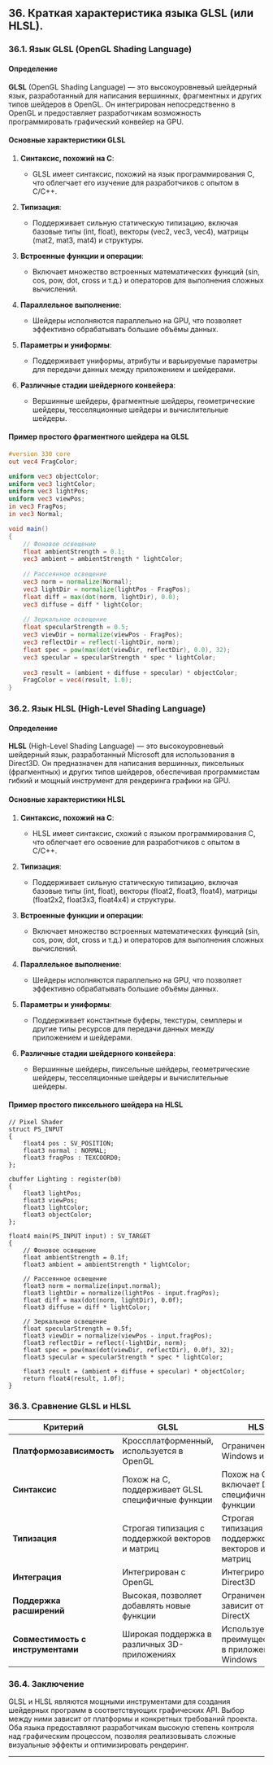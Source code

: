 
## 36. Краткая характеристика языка GLSL (или HLSL).

### 36.1. Язык GLSL (OpenGL Shading Language)

#### Определение

**GLSL** (OpenGL Shading Language) — это высокоуровневый шейдерный язык, разработанный для написания вершинных, фрагментных и других типов шейдеров в OpenGL. Он интегрирован непосредственно в OpenGL и предоставляет разработчикам возможность программировать графический конвейер на GPU.

#### Основные характеристики GLSL

1. **Синтаксис, похожий на C**:
    - GLSL имеет синтаксис, похожий на язык программирования C, что облегчает его изучение для разработчиков с опытом в C/C++.

2. **Типизация**:
    - Поддерживает сильную статическую типизацию, включая базовые типы (int, float), векторы (vec2, vec3, vec4), матрицы (mat2, mat3, mat4) и структуры.

3. **Встроенные функции и операции**:
    - Включает множество встроенных математических функций (sin, cos, pow, dot, cross и т.д.) и операторов для выполнения сложных вычислений.

4. **Параллельное выполнение**:
    - Шейдеры исполняются параллельно на GPU, что позволяет эффективно обрабатывать большие объёмы данных.

5. **Параметры и униформы**:
    - Поддерживает униформы, атрибуты и варьируемые параметры для передачи данных между приложением и шейдерами.

6. **Различные стадии шейдерного конвейера**:
    - Вершинные шейдеры, фрагментные шейдеры, геометрические шейдеры, тесселяционные шейдеры и вычислительные шейдеры.

#### Пример простого фрагментного шейдера на GLSL

```glsl
#version 330 core
out vec4 FragColor;

uniform vec3 objectColor;
uniform vec3 lightColor;
uniform vec3 lightPos;
uniform vec3 viewPos;
in vec3 FragPos;
in vec3 Normal;

void main()
{
    // Фоновое освещение
    float ambientStrength = 0.1;
    vec3 ambient = ambientStrength * lightColor;
    
    // Рассеянное освещение
    vec3 norm = normalize(Normal);
    vec3 lightDir = normalize(lightPos - FragPos);
    float diff = max(dot(norm, lightDir), 0.0);
    vec3 diffuse = diff * lightColor;
    
    // Зеркальное освещение
    float specularStrength = 0.5;
    vec3 viewDir = normalize(viewPos - FragPos);
    vec3 reflectDir = reflect(-lightDir, norm);
    float spec = pow(max(dot(viewDir, reflectDir), 0.0), 32);
    vec3 specular = specularStrength * spec * lightColor;  
    
    vec3 result = (ambient + diffuse + specular) * objectColor;
    FragColor = vec4(result, 1.0);
}
```

### 36.2. Язык HLSL (High-Level Shading Language)

#### Определение

**HLSL** (High-Level Shading Language) — это высокоуровневый шейдерный язык, разработанный Microsoft для использования в Direct3D. Он предназначен для написания вершинных, пиксельных (фрагментных) и других типов шейдеров, обеспечивая программистам гибкий и мощный инструмент для рендеринга графики на GPU.

#### Основные характеристики HLSL

1. **Синтаксис, похожий на C**:
    - HLSL имеет синтаксис, схожий с языком программирования C, что облегчает его освоение для разработчиков с опытом в C/C++.

2. **Типизация**:
    - Поддерживает сильную статическую типизацию, включая базовые типы (int, float), векторы (float2, float3, float4), матрицы (float2x2, float3x3, float4x4) и структуры.

3. **Встроенные функции и операции**:
    - Включает множество встроенных математических функций (sin, cos, pow, dot, cross и т.д.) и операторов для выполнения сложных вычислений.

4. **Параллельное выполнение**:
    - Шейдеры исполняются параллельно на GPU, что позволяет эффективно обрабатывать большие объёмы данных.

5. **Параметры и униформы**:
    - Поддерживает константные буферы, текстуры, семплеры и другие типы ресурсов для передачи данных между приложением и шейдерами.

6. **Различные стадии шейдерного конвейера**:
    - Вершинные шейдеры, пиксельные шейдеры, геометрические шейдеры, тесселяционные шейдеры и вычислительные шейдеры.

#### Пример простого пиксельного шейдера на HLSL

```hlsl
// Pixel Shader
struct PS_INPUT
{
    float4 pos : SV_POSITION;
    float3 normal : NORMAL;
    float3 fragPos : TEXCOORD0;
};

cbuffer Lighting : register(b0)
{
    float3 lightPos;
    float3 viewPos;
    float3 lightColor;
    float3 objectColor;
};

float4 main(PS_INPUT input) : SV_TARGET
{
    // Фоновое освещение
    float ambientStrength = 0.1f;
    float3 ambient = ambientStrength * lightColor;
    
    // Рассеянное освещение
    float3 norm = normalize(input.normal);
    float3 lightDir = normalize(lightPos - input.fragPos);
    float diff = max(dot(norm, lightDir), 0.0f);
    float3 diffuse = diff * lightColor;
    
    // Зеркальное освещение
    float specularStrength = 0.5f;
    float3 viewDir = normalize(viewPos - input.fragPos);
    float3 reflectDir = reflect(-lightDir, norm);
    float spec = pow(max(dot(viewDir, reflectDir), 0.0f), 32);
    float3 specular = specularStrength * spec * lightColor;
    
    float3 result = (ambient + diffuse + specular) * objectColor;
    return float4(result, 1.0f);
}
```

### 36.3. Сравнение GLSL и HLSL

| **Критерий**         | **GLSL**                               | **HLSL**                                |
|----------------------|----------------------------------------|-----------------------------------------|
| **Платформозависимость** | Кроссплатформенный, используется в OpenGL | Ограничен Windows и DirectX              |
| **Синтаксис**        | Похож на C, поддерживает GLSL специфичные функции | Похож на C, включает DirectX специфичные функции |
| **Типизация**        | Строгая типизация с поддержкой векторов и матриц | Строгая типизация с поддержкой векторов и матриц |
| **Интеграция**       | Интегрирован с OpenGL                  | Интегрирован с Direct3D                  |
| **Поддержка расширений** | Высокая, позволяет добавлять новые функции | Ограниченная, зависит от версии DirectX |
| **Совместимость с инструментами** | Широкая поддержка в различных 3D-приложениях | Используется преимущественно в приложениях на Windows |

### 36.4. Заключение

GLSL и HLSL являются мощными инструментами для создания шейдерных программ в соответствующих графических API. Выбор между ними зависит от платформы и конкретных требований проекта. Оба языка предоставляют разработчикам высокую степень контроля над графическим процессом, позволяя реализовывать сложные визуальные эффекты и оптимизировать рендеринг.

---
